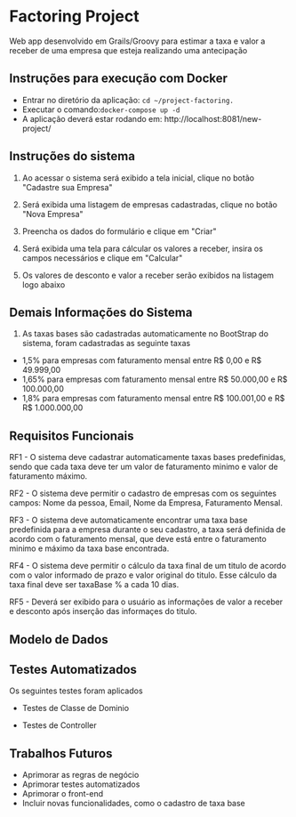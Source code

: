 # Factoring Project

Web app desenvolvido em Grails/Groovy para estimar a taxa e valor a receber de uma empresa que esteja realizando uma antecipação

## Instruções para execução com Docker

* Entrar no diretório da aplicação: ```cd ~/project-factoring.```
* Executar o comando:```docker-compose up -d```
* A aplicação deverá estar rodando em: http://localhost:8081/new-project/

## Instruções do sistema

1) Ao acessar o sistema será exibido a tela inicial, clique no botão "Cadastre sua Empresa"

2) Será exibida uma listagem de empresas cadastradas, clique no botão "Nova Empresa"

3) Preencha os dados do formulário e clique em "Criar"

4) Será exibida uma tela para cálcular os valores a receber, insira os campos necessários e clique em "Calcular"

5) Os valores de desconto e valor a receber serão exibidos na listagem logo abaixo

## Demais Informações do Sistema

1) As taxas bases são cadastradas automaticamente no BootStrap do sistema, foram cadastradas as seguinte taxas
 * 1,5% para empresas com faturamento mensal entre R$ 0,00 e R$ 49.999,00
 * 1,65% para empresas com faturamento mensal entre R$ 50.000,00 e R$ 100.000,00
 * 1,8% para empresas com faturamento mensal entre  R$ 100.001,00 e R$ R$ 1.000.000,00

## Requisitos Funcionais

RF1 - O sistema deve cadastrar automaticamente taxas bases predefinidas, sendo que cada taxa deve ter um valor de faturamento minimo e valor de faturamento máximo.

RF2 - O sistema deve permitir o cadastro de empresas com os seguintes campos: Nome da pessoa, Email, Nome da Empresa, Faturamento Mensal.

RF3 - O sistema deve automaticamente encontrar uma taxa base predefinida para a empresa durante o seu cadastro, a taxa será definida de acordo com o faturamento mensal, que deve está entre o faturamento minimo e máximo da taxa base encontrada.

RF4 - O sistema deve permitir o cálculo da taxa final de um titulo de acordo com o valor informado de prazo e valor original do titulo. Esse cálculo da taxa final deve ser taxaBase % a cada 10 dias.

RF5 - Deverá ser exibido para o usuário as informações de valor a receber e desconto após inserção das informaçes do titulo.

## Modelo de Dados

## Testes Automatizados

Os seguintes testes foram aplicados

* Testes de Classe de Dominio

* Testes de Controller


## Trabalhos Futuros

* Aprimorar as regras de negócio
* Aprimorar testes automatizados
* Aprimorar o front-end
* Incluir novas funcionalidades, como o cadastro de taxa base

